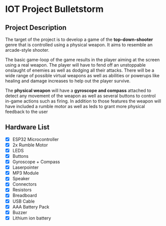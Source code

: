 # IOT Project Bulletstorm

## Project Description

The target of the project is to develop a game of the **top-down-shooter** genre that is controlled 
using a physical weapon. It aims to resemble an arcade-style shooter.

The basic game-loop of the game results in the player aiming at the screen using a real weapon. 
The player will have to fend off an unstoppable onslaught of enemies as well as dodging all their 
attacks. There will be a wide range of possible virtual weapons as well as abilities or powerups like 
healing and damage increases to help out the player survive.

The **physical weapon** will have a **gyroscope and compass** attached to detect any movement of the 
weapon as well as several buttons to control in-game actions such as firing. In addition to those 
features the weapon will have included a rumble motor as well as leds to grant more physical 
feedback to the user

## Hardware List
- [x] ESP32 Microcontroller
- [x] 2x Rumble Motor
- [x] LEDS
- [x] Buttons
- [x] Gyroscope + Compass
- [x] Laserpointer
- [x] MP3 Module
- [X] Speaker
- [x] Connectors
- [x] Resistors
- [x] Breadboard
- [x] USB Cable
- [X] AAA Battery Pack
- [X] Buzzer
- [X] Lithium ion battery
